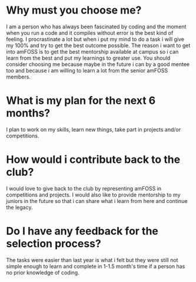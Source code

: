 # Why must you choose me?

I am a person who has always been fascinated by coding and the moment when you run a code and it compiles without error is the best kind of feeling. I procrastinate a lot but when i put my mind to do a task i will give my 100% and try to get the best outcome possible. The reason i want to get into amFOSS is to get the best mentorship available at campus so i can learn from the best and put my learnings to greater use. You should consider choosing me because maybe in the future i can by a good mentee too and because i am willing to learn a lot from the senior amFOSS members.

# What is my plan for the next 6 months?

I plan to work on my skills, learn new things, take part in projects and/or competitions.

# How would i contribute back to the club?

I would love to give back to the club by representing amFOSS in competitions and projects. I would also like to provide mentorship to my juniors in the future so that i can share what i learn from here and continue the legacy.

# Do I have any feedback for the selection process?

The tasks were easier than last year is what i felt but they were still not simple enough to learn and complete in 1-1.5 month's time if a person has no prior knowledge of coding.
